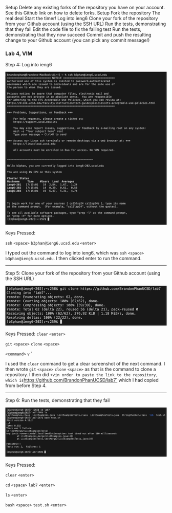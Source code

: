 Setup Delete any existing forks of the repository you have on your account. See this Github link on how to delete forks.
Setup Fork the repository
The real deal Start the timer!
Log into ieng6
Clone your fork of the repository from your Github account (using the SSH URL)
Run the tests, demonstrating that they fail
Edit the code file to fix the failing test
Run the tests, demonstrating that they now succeed
Commit and push the resulting change to your Github account (you can pick any commit message!)


### Lab 4, VIM

Step 4: Log into ieng6

![image](step-4.png)

Keys Pressed: 

`ssh` `<space>` `b3phan@ieng6.ucsd.edu` `<enter>`

I typed out the command to log into ieng6, which was `ssh` `<space>` `b3phan@ieng6.ucsd.edu`. I then clicked enter to run the command.

---

Step 5: Clone your fork of the repository from your Github account (using the SSH URL)

![image](step-5.png)

Keys Pressed: 
`clear` `<enter>` 

`git` `<space>` `clone` `<space>` 

`<command>` `v` `<enter>

I used the `clear` command to get a clear screenshot of the next command. I then wrote `git` `<space>` `clone` `<space>` as that is the command to clone a repository. I then did <command>` + `v` in order to paste the link to the repository, which is `https://github.com/BrandonPhanUCSD/lab7` which I had copied from before Step 4.

---

Step 6: Run the tests, demonstrating that they fail

![image](step-6.png)

Keys Pressed: 

`clear` `<enter>` 

`cd` `<space>` `lab7` `<enter>` 

`ls` `<enter>`

`bash` `<space>` `test.sh` `<enter>`

